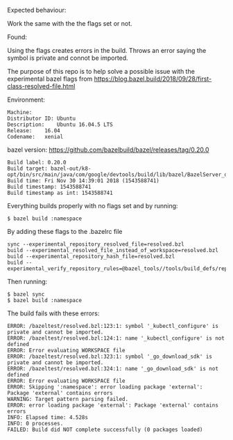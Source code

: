 
Expected behaviour:

Work the same with the the flags set or not.

Found:

Using the flags creates errors in the build. Throws an error saying the symbol is private and connot be imported.


The purpose of this repo is to help solve a possible issue with the experimental bazel flags from https://blog.bazel.build/2018/09/28/first-class-resolved-file.html


Environment:
```
Machine:
Distributor ID:	Ubuntu
Description:	Ubuntu 16.04.5 LTS
Release:	16.04
Codename:	xenial
```
bazel version:
https://github.com/bazelbuild/bazel/releases/tag/0.20.0
```
Build label: 0.20.0
Build target: bazel-out/k8-opt/bin/src/main/java/com/google/devtools/build/lib/bazel/BazelServer_deploy.jar
Build time: Fri Nov 30 14:39:01 2018 (1543588741)
Build timestamp: 1543588741
Build timestamp as int: 1543588741
```

Everything builds properly with no flags set and by running:
```
$ bazel build :namespace
```


By adding these flags to the .bazelrc file
```
sync --experimental_repository_resolved_file=resolved.bzl
build --experimental_resolved_file_instead_of_workspace=resolved.bzl
build --experimental_repository_hash_file=resolved.bzl
build --experimental_verify_repository_rules=@bazel_tools//tools/build_defs/repo:git.bzl%git_repository
```
Then running:
```
$ bazel sync
$ bazel build :namespace
```

The build fails with these errors:
```
ERROR: /bazeltest/resolved.bzl:123:1: symbol '_kubectl_configure' is private and cannot be imported.
ERROR: /bazeltest/resolved.bzl:124:1: name '_kubectl_configure' is not defined
ERROR: Error evaluating WORKSPACE file
ERROR: /bazeltest/resolved.bzl:323:1: symbol '_go_download_sdk' is private and cannot be imported.
ERROR: /bazeltest/resolved.bzl:324:1: name '_go_download_sdk' is not defined
ERROR: Error evaluating WORKSPACE file
ERROR: Skipping ':namespace': error loading package 'external': Package 'external' contains errors
WARNING: Target pattern parsing failed.
ERROR: error loading package 'external': Package 'external' contains errors
INFO: Elapsed time: 4.528s
INFO: 0 processes.
FAILED: Build did NOT complete successfully (0 packages loaded)
```